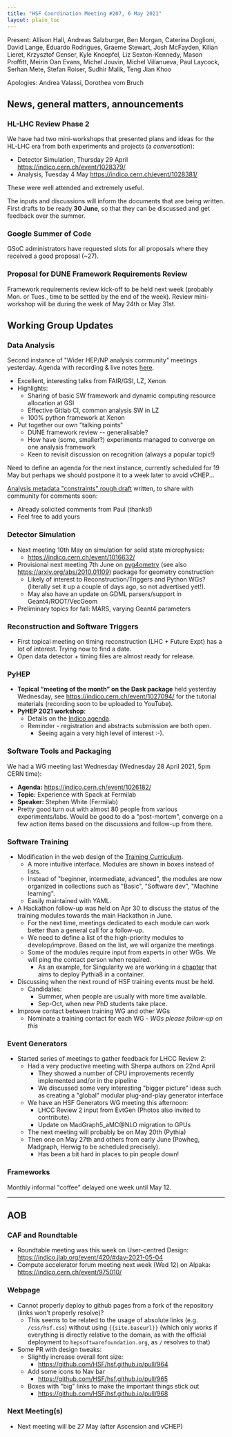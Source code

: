 ```yaml
---
title: "HSF Coordination Meeting #207, 6 May 2021"
layout: plain_toc
---
```


Present: Allison Hall, Andreas Salzburger, Ben Morgan, Caterina Doglioni, David
Lange, Eduardo Rodrigues, Graeme Stewart, Josh McFayden, Kilian Lieret,
Krzysztof Genser, Kyle Knoepfel, Liz Sexton-Kennedy, Mason Proffitt, Meirin Oan
Evans, Michel Jouvin, Michel Villanueva, Paul Laycock, Serhan Mete, Stefan
Roiser, Sudhir Malik, Teng Jian Khoo

Apologies: Andrea Valassi, Dorothea vom Bruch

## News, general matters, announcements

### HL-LHC Review Phase 2

We have had two mini-workshops that presented plans and ideas for the HL-LHC era
from both experiments and projects (a _conversation_):

- Detector Simulation, Thursday 29 April <https://indico.cern.ch/event/1028379/>
- Analysis, Tuesday 4 May <https://indico.cern.ch/event/1028381/>

These were well attended and extremely useful.

The inputs and discussions will inform the documents that are being written.
First drafts to be ready **30 June**, so that they can be discussed and get
feedback over the summer.

### Google Summer of Code

GSoC administrators have requested slots for all proposals where they received a
good proposal (~27).

### Proposal for DUNE Framework Requirements Review

Framework requirements review kick-off to be held next week (probably Mon. or
Tues., time to be settled by the end of the week). Review mini-workshop will be
during the week of May 24th or May 31st.

## Working Group Updates

### Data Analysis

Second instance of "Wider HEP/NP analysis community" meetings yesterday. Agenda
with recording & live notes [here](https://indico.cern.ch/event/1033484/).

- Excellent, interesting talks from FAIR/GSI, LZ, Xenon
- Highlights:
  - Sharing of basic SW framework and dynamic computing resource allocation at
    GSI
  - Effective Gitlab CI, common analysis SW in LZ
  - 100% python framework at Xenon
- Put together our own "talking points"
  - DUNE framework review -- generalisable?
  - How have (some, smaller?) experiments managed to converge on one analysis
    framework
  - Keen to revisit discussion on recognition (always a popular topic!)

Need to define an agenda for the next instance, currently scheduled for 19 May
but perhaps we should postpone it to a week later to avoid vCHEP...

[Analysis metadata "constraints" rough draft](https://docs.google.com/document/d/1zT5tPCtiNfuRm8ywKNbaNGvXGtCZYaO-GOj77pV2BEY/edit#)
written, to share with community for comments soon:

- Already solicited comments from Paul (thanks!)
- Feel free to add yours

### Detector Simulation

- Next meeting 10th May on simulation for solid state microphysics:
  - <https://indico.cern.ch/event/1016632/>
- Provisional next meeting 7th June on
  [pyg4ometry](http://www.pp.rhul.ac.uk/bdsim/pyg4ometry/) (see also
  <https://arxiv.org/abs/2010.01109>) package for geometry construction
  - Likely of interest to Reconstruction/Triggers and Python WGs? (literally set
    it up a couple of days ago, so not advertised yet!).
  - May also have an update on GDML parsers/support in Geant4/ROOT/VecGeom
- Preliminary topics for fall: MARS, varying Geant4 parameters

### Reconstruction and Software Triggers

- First topical meeting on timing reconstruction (LHC + Future Expt) has a lot
  of interest. Trying now to find a date.
- Open data detector + timing files are almost ready for release.

### PyHEP

- **Topical “meeting of the month” on the Dask package** held yesterday
  Wednesday, see <https://indico.cern.ch/event/1027094/> for the tutorial
  materials (recording soon to be uploaded to YouTube).
- **PyHEP 2021 workshop**:
  - Details on the [Indico agenda](https://indico.cern.ch/e/PyHEP2021).
  - Reminder - registration and abstracts submission are both open.
    - Seeing again a very high level of interest :-).

### Software Tools and Packaging

We had a WG meeting last Wednesday (Wednesday 28 April 2021, 5pm CERN time):

- **Agenda:** <https://indico.cern.ch/event/1026182/>
- **Topic:** Experience with Spack at Fermilab
- **Speaker:** Stephen White (Fermilab)
- Pretty good turn out with almost 80 people from various experiments/labs.
  Would be good to do a "post-mortem", converge on a few action items based on
  the discussions and follow-up from there.

### Software Training

- Modification in the web design of the
  [Training Curriculum](https://hepsoftwarefoundation.org/training/curriculum.html).
  - A more intuitive interface. Modules are shown in boxes instead of lists.
  - Instead of "beginner, intermediate, advanced", the modules are now organized
    in collections such as "Basic", "Software dev", "Machine learning".
  - Easily maintained with YAML.
- A Hackathon follow-up was held on Apr 30 to discuss the status of the training
  modules towards the main Hackathon in June.
  - For the next time, meetings dedicated to each module can work better than a
    general call for a follow-up.
  - We need to define a list of the high-priority modules to develop/improve.
    Based on the list, we will organize the meetings.
  - Some of the modules require input from experts in other WGs. We will ping
    the contact person when required.
    - As an example, for Singularity we are working in a
      [chapter](https://hsf-training.github.io/hsf-training-singularity-webpage/03-building-containers/index.html)
      that aims to deploy Pythia8 in a container.
- Discussing when the next round of HSF training events must be held.
  - Candidates:
    - Summer, when people are usually with more time available.
    - Sep-Oct, when new PhD students take place.
- Improve contact between training WG and other WGs
  - Nominate a training contact for each WG - _WGs please follow-up on this_

### Event Generators

- Started series of meetings to gather feedback for LHCC Review 2:
  - Had a very productive meeting with Sherpa authors on 22nd April
    - They showed a number of CPU improvements recently implemented and/or in
      the pipeline
    - We discussed some very interesting "bigger picture" ideas such as creating
      a "global" modular plug-and-play generator interface
  - We have an HSF Generators WG meeting this afternoon:
    - LHCC Review 2 input from EvtGen (Photos also invited to contribute).
    - Update on MadGraph5_aMC@NLO migration to GPUs
  - The next meeting will probably be on May 20th (Pythia)
  - Then one on May 27th and others from early June (Powheg, Madgraph, Herwig to
    be scheduled precisely).
    - Has been a bit hard in places to pin people down!

### Frameworks

Monthly informal "coffee" delayed one week until May 12.

---

## AOB

### CAF and Roundtable

- Roundtable meeting was this week on User-centred Design:
  <https://indico.jlab.org/event/420/#day-2021-05-04>
- Compute accelerator forum meeting next week (Wed 12) on Alpaka:
  <https://indico.cern.ch/event/975010/>

### Webpage

- Cannot properly deploy to github pages from a fork of the repository (links
  won't properly resolve)?
  - This seems to be related to the usage of absolute links (e.g.
    `/css/hsf.css`) without using `{{site.baseurl}}` (which only works if
    everything is directly relative to the domain, as with the official
    deployment to `hepsoftwarefoundation.org`, as `/` resolves to that)
- Some PR with design tweaks:
  - Slightly increase overall font size:
    - <https://github.com/HSF/hsf.github.io/pull/964>
  - Add some icons to Nav bar
    - <https://github.com/HSF/hsf.github.io/pull/965>
  - Boxes with "big" links to make the important things stick out
    - <https://github.com/HSF/hsf.github.io/pull/968>

### Next Meeting(s)

- Next meeting will be 27 May (after Ascension and vCHEP)
